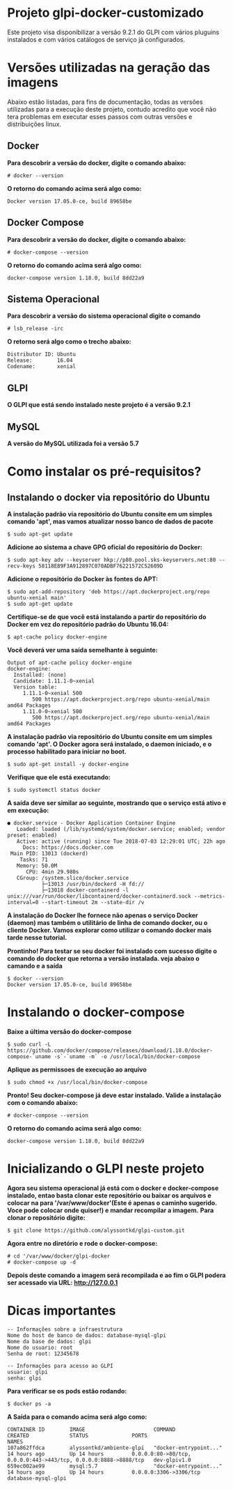 # Projeto glpi-docker-customizado
Este projeto visa disponibilizar a versão 9.2.1 do GLPI com vários pluguins instalados e com vários catálogos de serviço já configurados.

# Versões utilizadas na geração das imagens
Abaixo estão listadas, para fins de documentação, todas as versões utilizadas para a execução deste projeto, contudo acredito que você não tera problemas em executar esses passos com outras versões e distribuições linux.

## Docker
**Para descobrir a versão do docker, digite o comando abaixo:**
```
# docker --version
```
**O retorno do comando acima será algo como:**
```
Docker version 17.05.0-ce, build 89658be
```

## Docker Compose
**Para descobrir a versão do docker, digite o comando abaixo:**
```
# docker-compose --version
```
**O retorno do comando acima será algo como:**
```
docker-compose version 1.18.0, build 8dd22a9
```

## Sistema Operacional 
**Para descobrir a versão do sistema operacional digite o comando**
```
# lsb_release -irc
```
**O retorno será algo como o trecho abaixo:**
```
Distributor ID: Ubuntu
Release:        16.04
Codename:       xenial
```

## GLPI
**O GLPI que está sendo instalado neste projeto é a versão 9.2.1**

## MySQL
**A versão do MySQL utilizada foi a versão 5.7**


# Como instalar os pré-requisitos? 
## Instalando o docker via repositório do Ubuntu
**A instalação padrão via repositório do Ubuntu consite em um simples comando 'apt', mas vamos atualizar nosso banco de dados de pacote**
```
$ sudo apt-get update
```
**Adicione ao sistema a chave GPG oficial do repositório do Docker:**
```
$ sudo apt-key adv --keyserver hkp://p80.pool.sks-keyservers.net:80 --recv-keys 58118E89F3A912897C070ADBF76221572C52609D
```
**Adicione o repositório do Docker às fontes do APT:**
```
$ sudo apt-add-repository 'deb https://apt.dockerproject.org/repo ubuntu-xenial main'
$ sudo apt-get update
```
**Certifique-se de que você está instalando a partir do repositório do Docker em vez do repositório padrão do Ubuntu 16.04:**
```
$ apt-cache policy docker-engine
```
**Você deverá ver uma saída semelhante à seguinte:**
```
Output of apt-cache policy docker-engine
docker-engine:
  Installed: (none)
  Candidate: 1.11.1-0~xenial
  Version table:
     1.11.1-0~xenial 500
        500 https://apt.dockerproject.org/repo ubuntu-xenial/main amd64 Packages
     1.11.0-0~xenial 500
        500 https://apt.dockerproject.org/repo ubuntu-xenial/main amd64 Packages
```

**A instalação padrão via repositório do Ubuntu consite em um simples comando 'apt'. O Docker agora será instalado, o daemon iniciado, e o processo habilitado para iniciar no boot.**
```
$ sudo apt-get install -y docker-engine
```
**Verifique que ele está executando:**
```
$ sudo systemctl status docker
```
**A saída deve ser similar ao seguinte, mostrando que o serviço está ativo e em execução:**
```
● docker.service - Docker Application Container Engine
   Loaded: loaded (/lib/systemd/system/docker.service; enabled; vendor preset: enabled)
   Active: active (running) since Tue 2018-07-03 12:29:01 UTC; 22h ago
     Docs: https://docs.docker.com
 Main PID: 13013 (dockerd)
    Tasks: 71
   Memory: 50.0M
      CPU: 4min 29.980s
   CGroup: /system.slice/docker.service
           ├─13013 /usr/bin/dockerd -H fd://
           ├─13018 docker-containerd -l unix:///var/run/docker/libcontainerd/docker-containerd.sock --metrics-interval=0 --start-timeout 2m --state-dir /v
```
**A instalação do Docker lhe fornece não apenas o serviço Docker (daemon) mas também o utilitário de linha de comando docker, ou o cliente Docker. Vamos explorar como utilizar o comando docker mais tarde nesse tutorial.**

**Prontinho! Para testar se seu docker foi instalado com sucesso digite o comando do docker que retorna a versão instalada. veja abaixo o camando e a saída**
```
$ docker --version
Docker version 17.05.0-ce, build 89658be
```

# Instalando o docker-compose
**Baixe a última versão do docker-compose**
```
$ sudo curl -L https://github.com/docker/compose/releases/download/1.18.0/docker-compose-`uname -s`-`uname -m` -o /usr/local/bin/docker-compose
```
**Aplique as permissoes de execução ao arquivo**
```
$ sudo chmod +x /usr/local/bin/docker-compose
```
**Pronto! Seu docker-compose já deve estar instalado. Valide a instalação com o comando abaixo:**
```
# docker-compose --version
```
**O retorno do comando acima será algo como:**
```
docker-compose version 1.18.0, build 8dd22a9
```


# Inicializando o GLPI neste projeto
**Agora seu sistema operacional já está com o docker e docker-compose instalado, entao basta clonar este repositório ou baixar os arquivos e colocar na para '/var/www/docker'(Este é apenas o caminho sugerido. Voce pode colocar onde quiser!) e mandar recompilar a imagem.**
__Para clonar o repositório digite:__
```
$ git clone https://github.com/alyssontkd/glpi-custom.git
```
__Agora entre no diretório e rode o docker-compose:__

```
# cd '/var/www/docker/glpi-docker
# docker-compose up -d
```
**Depois deste comando a imagem será recompilada e ao fim o GLPI podera ser acessado via URL: http://127.0.0.1**


# Dicas importantes
```
-- Informações sobre a infraestrutura
Nome do host de banco de dados: database-mysql-glpi
Nome da base de dados: glpi
Nome do usuario: root
Senha de root: 12345678

-- Informações para acesso ao GLPI
usuario: glpi
senha: glpi
```
 
**Para verificar se os pods estão rodando:** 
``` 
$ docker ps -a
```
**A Saída para o comando acima será algo como:** 
``` 
CONTAINER ID        IMAGE                      COMMAND                  CREATED             STATUS              PORTS                                                              NAMES
107a862ffdca        alyssontkd/ambiente-glpi   "docker-entrypoint..."   14 hours ago        Up 14 hours         0.0.0.0:80->80/tcp, 0.0.0.0:443->443/tcp, 0.0.0.0:8888->8888/tcp   dev-glpiv1.0
659ec002ae99        mysql:5.7                  "docker-entrypoint..."   14 hours ago        Up 14 hours         0.0.0.0:3306->3306/tcp                                             database-mysql-glpi

```
